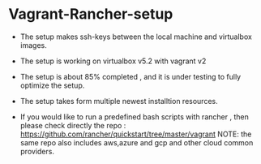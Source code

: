 # Vagrant-Rancher-setup

- The setup makes ssh-keys between the local machine and virtualbox images. 

- The setup is working on virtualbox v5.2 with vagrant v2

- The setup is about 85% completed , and it is under testing to fully optimize the setup.

- The setup takes form multiple newest installtion resources.

- If you would like to run a predefined bash scripts with rancher , then please check directly the repo : https://github.com/rancher/quickstart/tree/master/vagrant
  NOTE: the same repo also includes aws,azure and gcp and other cloud common providers.




